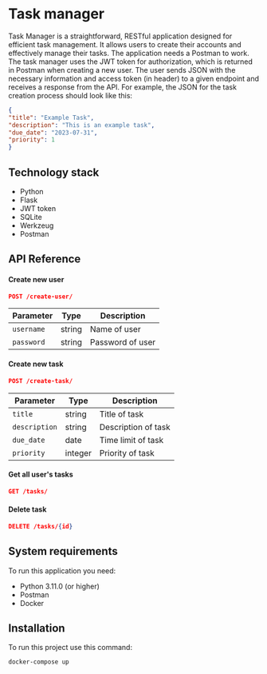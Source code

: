 # Task manager
Task Manager is a straightforward, RESTful application designed for efficient task management. It allows users to create their accounts and effectively manage their tasks.
The application needs a Postman to work. The task manager uses the JWT token for authorization, which is returned in Postman when creating a new user. The user sends JSON with the necessary information and access token (in header) to a given endpoint and receives a response from the API.
For example, the JSON for the task creation process should look like this:

  ```json
{
  "title": "Example Task",
  "description": "This is an example task",
  "due_date": "2023-07-31",
  "priority": 1
}
```

## Technology stack
- Python
- Flask
- JWT token
- SQLite
- Werkzeug
- Postman


## API Reference

#### Create new user

  ```json
POST /create-user/
```

| Parameter | Type | Description
| --- | --- | --- | 
| `username` | string | Name of user  |
| `password` | string | Password of user |

#### Create new task

  ```json
POST /create-task/
```

| Parameter | Type | Description
| --- | --- | --- | 
| `title` | string | Title of task |
| `description` | string | Description of task |
| `due_date` | date | Time limit of task |
| `priority` | integer | Priority of task |

#### Get all user's tasks

```json
GET /tasks/
```

#### Delete task

```json
DELETE /tasks/{id}
```


## System requirements
To run this application you need:
* Python 3.11.0 (or higher)
* Postman
* Docker

## Installation
To run this project use this command:
  ```
docker-compose up
```
